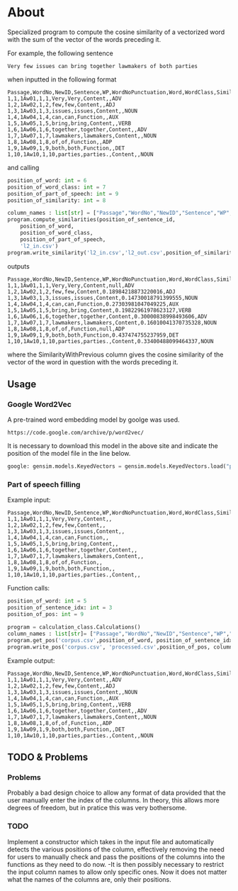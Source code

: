 # About


Specialized program to compute the cosine similarity of a vectorized word with the sum of the vector of the words preceding it. 

For example, the following sentence
```
Very few issues can bring together lawmakers of both parties
```
when inputted in the following format 
```
Passage,WordNo,NewID,Sentence,WP,WordNoPunctuation,Word,WordClass,SimilarityWithPrevious,PartOfSpeech
1,1,1Aw01,1,1,Very,Very,Content,,ADV
1,2,1Aw02,1,2,few,few,Content,,ADJ
1,3,1Aw03,1,3,issues,issues,Content,,NOUN
1,4,1Aw04,1,4,can,can,Function,,AUX
1,5,1Aw05,1,5,bring,bring,Content,,VERB
1,6,1Aw06,1,6,together,together,Content,,ADV
1,7,1Aw07,1,7,lawmakers,lawmakers,Content,,NOUN
1,8,1Aw08,1,8,of,of,Function,,ADP
1,9,1Aw09,1,9,both,both,Function,,DET
1,10,1Aw10,1,10,parties,parties.,Content,,NOUN
```
and calling
```python
position_of_word: int = 6
position_of_word_class: int = 7
position_of_part_of_speech: int = 9
position_of_similarity: int = 8

column_names : list[str] = ["Passage","WordNo","NewID","Sentence","WP","WordNoPunctuation","Word","WordClass","SimilarityWithPrevious", "PartOfSpeech"]
program.compute_similarities(position_of_sentence_id,
    position_of_word,
    position_of_word_class,
    position_of_part_of_speech,
    'l2_in.csv')
program.write_similarity('l2_in.csv','l2_out.csv',position_of_similarity, column_names_l2)
```


outputs
```
Passage,WordNo,NewID,Sentence,WP,WordNoPunctuation,Word,WordClass,SimilarityWithPrevious,PartOfSpeech
1,1,1Aw01,1,1,Very,Very,Content,null,ADV
1,2,1Aw02,1,2,few,few,Content,0.18984218873220016,ADJ
1,3,1Aw03,1,3,issues,issues,Content,0.14730018791399555,NOUN
1,4,1Aw04,1,4,can,can,Function,0.27303981047049225,AUX
1,5,1Aw05,1,5,bring,bring,Content,0.19822961978623127,VERB
1,6,1Aw06,1,6,together,together,Content,0.30000838998493606,ADV
1,7,1Aw07,1,7,lawmakers,lawmakers,Content,0.16010041370735328,NOUN
1,8,1Aw08,1,8,of,of,Function,null,ADP
1,9,1Aw09,1,9,both,both,Function,0.437474755237959,DET
1,10,1Aw10,1,10,parties,parties.,Content,0.33400488099464337,NOUN
```
where the SimilarityWithPrevious column gives the cosine similarity of the vector of the word in question with the words preceding it.
## Usage
### Google Word2Vec
A pre-trained word embedding model by goolge was used. 
```
https://code.google.com/archive/p/word2vec/
```
It is necessary to download this model in the above site and indicate the position of the model file in the line below.
```python
google: gensim.models.KeyedVectors = gensim.models.KeyedVectors.load("pre_trained_data/goolge.bin", 'r')
```

### Part of speech filling
Example input:
```
Passage,WordNo,NewID,Sentence,WP,WordNoPunctuation,Word,WordClass,SimilarityWithPrevious,PartOfSpeech
1,1,1Aw01,1,1,Very,Very,Content,,
1,2,1Aw02,1,2,few,few,Content,,
1,3,1Aw03,1,3,issues,issues,Content,,
1,4,1Aw04,1,4,can,can,Function,,
1,5,1Aw05,1,5,bring,bring,Content,,
1,6,1Aw06,1,6,together,together,Content,,
1,7,1Aw07,1,7,lawmakers,lawmakers,Content,,
1,8,1Aw08,1,8,of,of,Function,,
1,9,1Aw09,1,9,both,both,Function,,
1,10,1Aw10,1,10,parties,parties.,Content,,
```
Function calls:
```python
position_of_word: int = 5
position_of_sentence_idx: int = 3
position_of_pos: int = 9

program = calculation_class.Calculations()
column_names : list[str]= ["Passage","WordNo","NewID","Sentence","WP","WordNoPunctuation","Word","WordClass","SimilarityWithPrevious", "PartOfSpeech"]
program.get_pos('corpus.csv',position_of_word, position_of_sentence_idx)
program.write_pos('corpus.csv', 'processed.csv',position_of_pos, column_names)
```
Example output:
```
Passage,WordNo,NewID,Sentence,WP,WordNoPunctuation,Word,WordClass,SimilarityWithPrevious,PartOfSpeech
1,1,1Aw01,1,1,Very,Very,Content,,ADV
1,2,1Aw02,1,2,few,few,Content,,ADJ
1,3,1Aw03,1,3,issues,issues,Content,,NOUN
1,4,1Aw04,1,4,can,can,Function,,AUX
1,5,1Aw05,1,5,bring,bring,Content,,VERB
1,6,1Aw06,1,6,together,together,Content,,ADV
1,7,1Aw07,1,7,lawmakers,lawmakers,Content,,NOUN
1,8,1Aw08,1,8,of,of,Function,,ADP
1,9,1Aw09,1,9,both,both,Function,,DET
1,10,1Aw10,1,10,parties,parties.,Content,,NOUN
```


## TODO & Problems
### Problems
Probably a bad design choice to allow any format of data provided that the user manually enter the index of the columns. In theory,
this allows more degrees of freedom, but in pratice this was very bothersome.
### TODO 
Implement a constructor which takes in the input file and automatically detects the various positions of the column, effectively removing the need 
for users to manually check and pass the positions of the columns into the functions as they need to do now.
  -It is then possibly necessary to restrict the input column names to allow only specific ones. Now it does not matter what the names of the columns are, only their positions.



